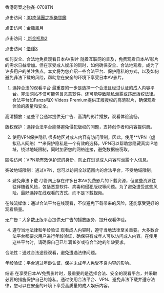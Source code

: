 香港奇案之強姦-0708TN

点击访问：<a href="https://heiliaowzu4ur.pages.dev">3D肉蒲團之極樂寶鑑</a>

点击访问：<a href="https://heiliaozj3tjd.pages.dev">金瓶風月</a>

点击访问：<a href="https://heiliaoe8ajia.pages.dev"> 新金瓶梅2</a>

点击访问：<a href="https://heiliaoxqkkct.pages.dev">借種3</a>

如何安全、合法地免费观看日本AV影片
随着互联网的普及，免费观看日本AV影片的需求日益增加。但在享受成人娱乐的同时，如何确保安全、合法地观看，成为了许多用户的关注焦点。本文将为您介绍一些合法平台、保护隐私的方式，以及如何避免非法下载的风险，帮助您在安全的环境下享受日本AV影片。

1. 选择合法的观看平台
最重要的一步是选择一个合法且经过认证的成人内容平台。非法网站不仅可能包含恶意软件，还可能导致隐私泄露或违反版权法律。合法平台如Fanza和X-Videos Premium提供正版授权的高清影片，确保观看体验的质量和安全。

高清播放：这些平台通常提供无广告、高清的影片播放，观看体验流畅。

版权保护：选择合法平台能够避免侵犯版权的问题，支持创作者和内容提供商。

2. 使用VPN保护隐私
很多地区对成人内容有访问限制，因此，使用**VPN（虚拟私人网络）**来保护隐私是一个有效的选择。VPN可以帮助您隐藏真实IP地址，绕过地域限制，同时加密您的网络连接，避免数据被窃取。

匿名访问：VPN能有效保护您的身份，防止在浏览成人内容时泄露个人信息。

突破地域限制：通过VPN，您可以访问全球范围内的合法平台，不受地域限制。

3. 避免非法下载
尽管网上存在许多日本AV免费影片的下载资源，但这些资源往往伴随着风险，包括恶意软件、病毒和侵犯版权等问题。为了避免遭受这些风险，最好选择在线观看的方式，而不是下载视频。

在线流媒体：通过合法平台在线观看，不仅避免下载带来的风险，还能享受更好的观看质量。

无广告：大多数正版平台提供无广告的播放服务，提升观看体验。

4. 遵守当地法律和年龄验证
观看成人内容时，遵守当地法律至关重要。大多数合法平台都要求用户进行年龄验证，确保只有成年人可以访问成人内容。在使用这些平台时，请确保自己已年满18岁或符合当地的年龄要求。

合法性：通过合法途径观看，避免遭遇法律问题。

年龄验证：平台通过年龄认证，保护未成年人免受不良内容的影响。

结语
在享受日本AV免费影片时，最重要的是选择合法、安全的观看平台，并采取必要的措施保护自己的隐私。通过使用合法平台、VPN、避免非法下载并遵守法律，您可以在安全的环境下享受高质量的成人娱乐内容。

<span style="display:none;">[Canonical link] (https://github.com/dtn2611/3333333 ）</span>


